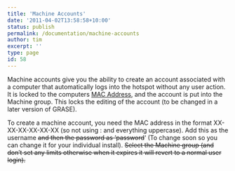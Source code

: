 ```yaml
---
title: 'Machine Accounts'
date: '2011-04-02T13:58:58+10:00'
status: publish
permalink: /documentation/machine-accounts
author: tim
excerpt: ''
type: page
id: 58
---
```

Machine accounts give you the ability to create an account associated with a computer that automatically logs into the hotspot without any user action. It is locked to the computers [MAC Address](http://en.wikipedia.org/wiki/MAC_address "wikipedia:MAC address"), and the account is put into the Machine group. This locks the editing of the account (to be changed in a later version of GRASE).

To create a machine account, you need the MAC address in the format XX-XX-XX-XX-XX-XX (so not using : and everything uppercase). Add this as the username <del>and then the password as ‘password</del>‘ (To change soon so you can change it for your individual install). <del>Select the Machine group (and don’t set any limits otherwise when it expires it will revert to a normal user login).</del>